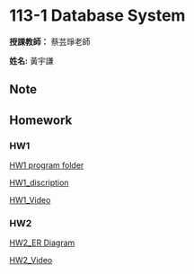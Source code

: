 # 113-1 Database System

**授課教師：** 蔡芸琤老師

**姓名:** 黃宇謙

## Note

## Homework

### HW1

[HW1 program folder](https://github.com/ArthurArthurArthur0817/Database-System/tree/main/HW1)

[HW1_discription](https://github.com/ArthurArthurArthur0817/Database-System/blob/main/HW1/Homework%201.pdf)

[HW1_Video](https://youtu.be/D8i0SQLk45Y)

### HW2

[HW2_ER Diagram](https://github.com/ArthurArthurArthur0817/Database-System/blob/main/HW2/Entity%20Relationship%20Diagram%20.png)

[HW2_Video](https://youtu.be/riVM1c_Aydc?si=mxW6XBEI785M_MpB)
